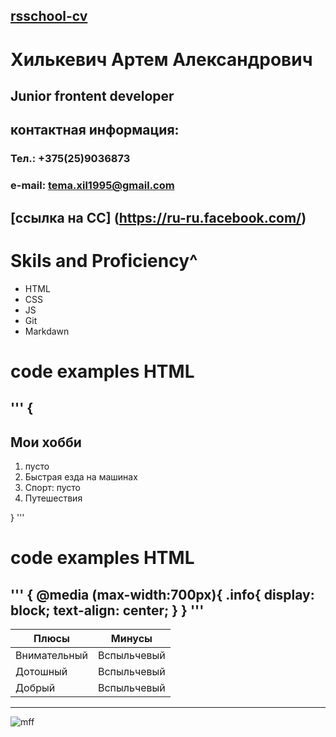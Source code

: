 [rsschool-cv](https://annavoloshina.github.io/rsschool-cv/)
---
# Хилькевич Артем Александрович
## Junior frontent developer
## контактная информация:
### Тел.: +375(25)9036873
### e-mail: tema.xil1995@gmail.com
[ссылка на СС] (https://ru-ru.facebook.com/)
---
# Skils and Proficiency^
- HTML
- CSS
- JS
- Git
- Markdawn
# code examples HTML 
'''
{ <h2>Мои хобби</h2>
    <ol class="list">
      <li>пусто</li>
      <li>Быстрая езда на машинах</li>
      <li>Спорт: пусто</li>
      <li>Путешествия</li>
    </ol>
}
'''
---
# code examples HTML 
'''
{
@media (max-width:700px){
    .info{
        display: block;
        text-align: center;
    }
}
'''
---
Плюсы| Минусы
---|---
Внимательный | Вспыльчевый
Дотошный | Вспыльчевый
Добрый | Вспыльчевый

---
![mff](https://upload.wikimedia.org/wikipedia/commons/thumb/3/37/Markdown-mark-solid.svg/1200px-Markdown-mark-solid.svg.png)
